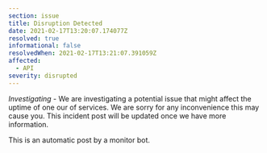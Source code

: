 ```yaml
---
section: issue
title: Disruption Detected
date: 2021-02-17T13:20:07.174077Z
resolved: true
informational: false
resolvedWhen: 2021-02-17T13:21:07.391059Z
affected:
  - API
severity: disrupted
---
```

*Investigating* - We are investigating a potential issue that might affect the uptime of one our of services. We are sorry for any inconvenience this may cause you. This incident post will be updated once we have more information.

This is an automatic post by a monitor bot.
        